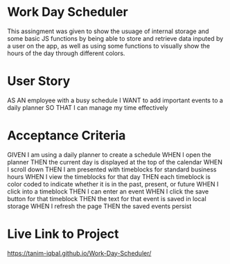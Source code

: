 # Work Day Scheduler
This assingment was given to show the usuage of internal storage and some basic JS functions by being able to store and retrieve data inputed by a user on the app, as well as using some functions to visually show the hours of the day through different colors. 
# User Story
AS AN employee with a busy schedule
I WANT to add important events to a daily planner
SO THAT I can manage my time effectively
# Acceptance Criteria
GIVEN I am using a daily planner to create a schedule
WHEN I open the planner
THEN the current day is displayed at the top of the calendar
WHEN I scroll down
THEN I am presented with timeblocks for standard business hours
WHEN I view the timeblocks for that day
THEN each timeblock is color coded to indicate whether it is in the past, present, or future
WHEN I click into a timeblock
THEN I can enter an event
WHEN I click the save button for that timeblock
THEN the text for that event is saved in local storage
WHEN I refresh the page
THEN the saved events persist
# Live Link to Project
 https://tanim-iqbal.github.io/Work-Day-Scheduler/
